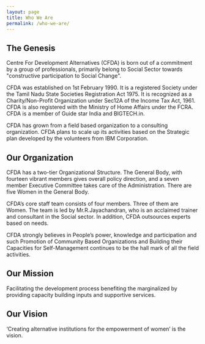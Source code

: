 ```yaml
---
layout: page
title: Who We Are
permalink: /who-we-are/
---
```


## The Genesis

Centre For Development Alternatives (CFDA) is born out of a commitment by a group of professionals, primarily belong to Social Sector towards "constructive participation to Social Change".

CFDA was established on 1st February 1990. It is a registered Society under the Tamil Nadu State Societies Registration Act 1975. It is recognized as a Charity/Non-Profit Organization under Sec12A of the Income Tax Act, 1961. CFDA is also registered with the Ministry of Home Affairs under the FCRA. CFDA is a member of Guide star India and BIGTECH.in.

CFDA has grown from a field based organization to a consulting organization. CFDA plans to scale up its activities based on the Strategic plan developed by the volunteers from IBM Corporation.

## Our Organization

CFDA has a two-tier Organizational Structure. The General Body, with fourteen vibrant members gives overall policy direction, and a seven member Executive Committee takes care of the Administration. There are five Women in the General Body.

CFDA’s core staff team consists of four members. Three of them are Women. The team is led by Mr.R.Jayachandran, who is an acclaimed trainer and consultant in the Social sector. In addition, CFDA outsources experts based on needs.

CFDA strongly believes in People’s power, knowledge and participation and such Promotion of Community Based Organizations and Building their Capacities for Self-Management continues to be the hall mark of all the field activities.

## Our Mission

Facilitating the development process benefiting the marginalized by providing capacity building inputs and supportive services.

## Our Vision

‘Creating alternative institutions for the empowerment of women’ is the vision.
